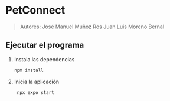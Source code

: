 # PetConnect
>Autores:
>José Manuel Muñoz Ros
>Juan Luis Moreno Bernal

## Ejecutar el programa

1. Instala las dependencias

   ```bash
   npm install
   ```

2. Inicia la aplicación

   ```bash
    npx expo start
   ```
